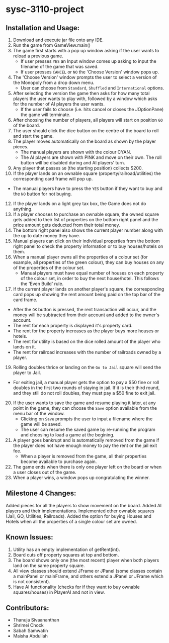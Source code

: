 # sysc-3110-project

## Installation and Usage:

1. Download and execute jar file onto any IDE.
2. Run the game from GameView.main()
3. The game first starts with a pop up window asking if the user wants to reload a previous game. 
    - If user presses `YES` an Input window comes up asking to input the filename of the game that was saved.
    - If user presses `CANCEL` or `NO` the 'Choose Version' window pops up.
4. The 'Choose Version' window prompts the user to select a version of the Monopoly from a drop down menu.
    - User can choose from `Standard`, `Shuffled` and `International` options.
5. After selecting the version the game then asks for how many total players the user wants to play with, followed by a window which asks for the number of AI players the user wants.
   - If the user fails to choose (i.e. hits cancel or closes the JOptionPane) the game will terminate.
6. After choosing the number of players, all players will start on position `GO` of the board.
7. The user should click the dice button on the centre of the board to roll and start the game.
8. The player moves automatically on the board as shown by the player pieces.
   - The manual players are shown with the colour CYAN.
   - The AI players are shown with PINK and move on their own. The roll button will be disabled during and AI players' turn.
9. Any player that passes `GO` (the starting position) collects $200.
10. If the player lands on an ownable square (property/railroad/utilities) the corresponding card frame will pop up.                                                  
   - The manual players have to press the `YES` button if they want to buy and the `NO` button for not buying.
12. If the player lands on a light grey tax box, the Game does not do anything.
13. If a player chooses to purchase an ownable square, the owned square gets added to their list of properties on the bottom right panel and the price amount gets deducted from their total money.
14. The bottom right panel also shows the current player number along with the up to date money they have.
15. Manual players can click on their individual properties from the bottom right panel to check the property information or to buy houses/hotels on them.
16. When a manual player owns all the properties of a colour set (for example, all properties of the green colour), they can buy houses on any of the properties of the colour set. 
    - Manual players must have equal number of houses on each property of the colour set, in order to buy the next house/hotel. This follows the 'Even Build' rule.
18. If the current player lands on another player's square, the corresponding card pops up showing the rent amount being paid on the top bar of the card frame.
   - After the `OK` button is pressed, the rent transaction will occur, and the money will be subtracted from their account and added to the owner's account.
   - The rent for each property is displayed it's property card.
   - The rent for the property increases as the player buys more houses or hotels.
   - The rent for utility is based on the dice rolled amount of the player who lands on it.
   - The rent for railroad increases with the number of railroads owned by a player.
19. Rolling doubles thrice or landing on the `Go to Jail` square will send the player to Jail.
  - For exiting jail, a manual player gets the option to pay a $50 fine or roll doubles in the first two rounds of staying in jail. If it is their third round, and they still do not roll doubles, they must pay a $50 fine to exit jail.
20. If the user wants to save the game and resume playing it later, at any point in the game, they can choose the `Save` option available from the menu bar of the window.
    - Clicking on `Save` prompts the user to input a filename where the game will be saved.
    - The user can resume the saved game by re-running the program and choosing to load a game at the begining.
21. A player goes bankrupt and is automatically removed from the game if the player does not have enough money to pay the rent or the jail exit fee.
    - When a player is removed from the game, all their properties become available to purchase again.
22. The game ends when there is only one player left on the board or when a user closes out of the game.
23. When a player wins, a window pops up congratulating the winner.


## Milestone 4 Changes:

Added pieces for all the players to show movement on the board.
Added AI players and their implementations.
Implemented other ownable squares (Jail, GO, Utilities, Railroads).
Added the option for buying Houses and Hotels when all the properties of a single colour set are owned.


## Known Issues:

1. Utility has an empty implementation of getRent(int).
2. Board cuts off property squares at top and bottom.
3. The board shows only one (the most recent) player when both players land on the same property square.
4. All view classes should extend JFrame or JPanel (some classes contain a mainPanel or mainFrame, and others extend a JPanel or JFrame which is not consistent).
5. Have AI functionality (checks for if they want to buy ownable squares/houses) in PlayerAI and not in view.


## Contributors:

* Thanuja Sivaananthan
* Shrimei Chock
* Sabah Samwatin
* Maisha Abdullah
